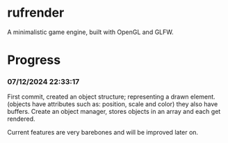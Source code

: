 # rufrender

A minimalistic game engine, built with OpenGL and GLFW.

# Progress

### 07/12/2024 22:33:17

First commit, created an object structure; representing a drawn element. (objects have attributes such as: position, scale and color)
they also have buffers. Create an object manager, stores objects in an array and each get rendered.

Current features are very barebones and will be improved later on.

